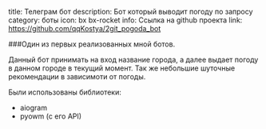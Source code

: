 title: Телеграм бот
description: Бот который выводит погоду по запросу
category: боты
icon: bx bx-rocket
info: Ссылка на github проекта
link: https://github.com/qqKostya/2git_pogoda_bot

###Один из первых реализованных мной ботов.

Данный бот принимать на вход название города, а далее выдает погоду в данном городе в текущий момент. Так же небольшие шуточные рекомендации в зависимоти от погоды.

Были использованы библиотеки:
- aiogram
- pyowm (с его API)